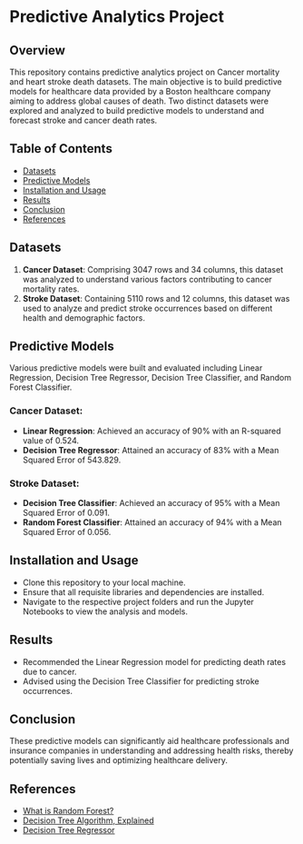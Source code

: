 
# Predictive Analytics Project

## Overview
This repository contains predictive analytics project on Cancer mortality and heart stroke death datasets. The main objective is to build predictive models for healthcare data provided by a Boston healthcare company aiming to address global causes of death. Two distinct datasets were explored and analyzed to build predictive models to understand and forecast stroke and cancer death rates.

## Table of Contents
- [Datasets](#datasets)
- [Predictive Models](#predictive-models)
- [Installation and Usage](#installation-and-usage)
- [Results](#results)
- [Conclusion](#conclusion)
- [References](#references)

## Datasets
1. **Cancer Dataset**: Comprising 3047 rows and 34 columns, this dataset was analyzed to understand various factors contributing to cancer mortality rates.
2. **Stroke Dataset**: Containing 5110 rows and 12 columns, this dataset was used to analyze and predict stroke occurrences based on different health and demographic factors.

## Predictive Models
Various predictive models were built and evaluated including Linear Regression, Decision Tree Regressor, Decision Tree Classifier, and Random Forest Classifier. 

### Cancer Dataset:
- **Linear Regression**: Achieved an accuracy of 90% with an R-squared value of 0.524.
- **Decision Tree Regressor**: Attained an accuracy of 83% with a Mean Squared Error of 543.829.

### Stroke Dataset:
- **Decision Tree Classifier**: Achieved an accuracy of 95% with a Mean Squared Error of 0.091.
- **Random Forest Classifier**: Attained an accuracy of 94% with a Mean Squared Error of 0.056.

## Installation and Usage
- Clone this repository to your local machine.
- Ensure that all requisite libraries and dependencies are installed.
- Navigate to the respective project folders and run the Jupyter Notebooks to view the analysis and models.

## Results
- Recommended the Linear Regression model for predicting death rates due to cancer.
- Advised using the Decision Tree Classifier for predicting stroke occurrences.

## Conclusion
These predictive models can significantly aid healthcare professionals and insurance companies in understanding and addressing health risks, thereby potentially saving lives and optimizing healthcare delivery.

## References
- [What is Random Forest?](https://careerfoundry.com/en/blog/data-analytics/what-is-random-forest/)
- [Decision Tree Algorithm, Explained](https://www.kdnuggets.com/2020/01/decision-tree-algorithm-explained.html)
- [Decision Tree Regressor](https://becominghuman.ai/machine-learning-series-day-6-decision-tree-regressor-82a2e2f873a)
